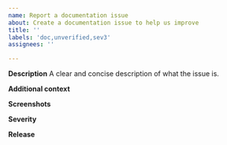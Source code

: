 ```yaml
---
name: Report a documentation issue
about: Create a documentation issue to help us improve
title: ''
labels: 'doc,unverified,sev3'
assignees: ''

---
```


**Description**
A clear and concise description of what the issue is.

**Additional context**
<!-- Add any other context about the problem here. -->

**Screenshots**
<!-- If applicable, add screenshots to help explain your problem. -->

**Severity**
<!-- The default severity should be sev3 in the label. Change it to sev1 or sev2 as appropriate. -->

**Release**
<!-- Always specify Release (e.g. "10.2.0.12") -->